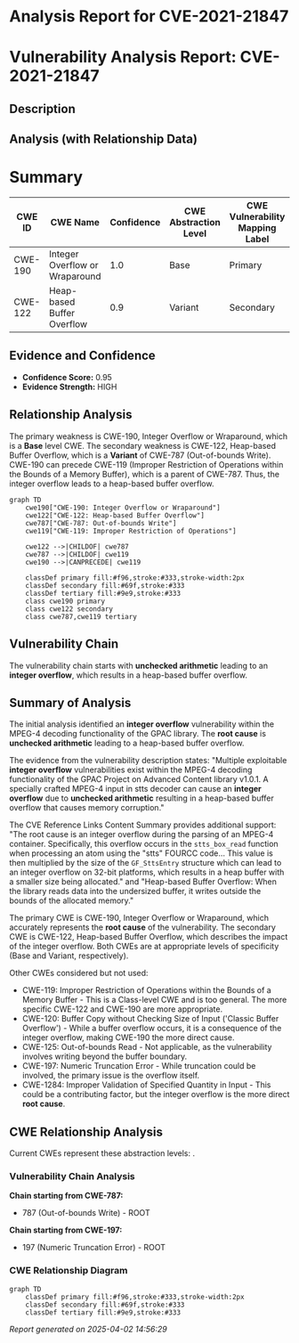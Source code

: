 # Analysis Report for CVE-2021-21847

# Vulnerability Analysis Report: CVE-2021-21847

## Description



## Analysis (with Relationship Data)

# Summary
| CWE ID | CWE Name | Confidence | CWE Abstraction Level | CWE Vulnerability Mapping Label | CWE-Vulnerability Mapping Notes |
|---|---|---|---|---|---|
| CWE-190 | Integer Overflow or Wraparound | 1.0 | Base | Primary | Allowed |
| CWE-122 | Heap-based Buffer Overflow | 0.9 | Variant | Secondary | Allowed |

## Evidence and Confidence

*   **Confidence Score:** 0.95
*   **Evidence Strength:** HIGH

## Relationship Analysis
The primary weakness is CWE-190, Integer Overflow or Wraparound, which is a **Base** level CWE. The secondary weakness is CWE-122, Heap-based Buffer Overflow, which is a **Variant** of CWE-787 (Out-of-bounds Write). CWE-190 can precede CWE-119 (Improper Restriction of Operations within the Bounds of a Memory Buffer), which is a parent of CWE-787. Thus, the integer overflow leads to a heap-based buffer overflow.

```mermaid
graph TD
    cwe190["CWE-190: Integer Overflow or Wraparound"]
    cwe122["CWE-122: Heap-based Buffer Overflow"]
    cwe787["CWE-787: Out-of-bounds Write"]
    cwe119["CWE-119: Improper Restriction of Operations"]
    
    cwe122 -->|CHILDOF| cwe787
    cwe787 -->|CHILDOF| cwe119
    cwe190 -->|CANPRECEDE| cwe119
    
    classDef primary fill:#f96,stroke:#333,stroke-width:2px
    classDef secondary fill:#69f,stroke:#333
    classDef tertiary fill:#9e9,stroke:#333
    class cwe190 primary
    class cwe122 secondary
    class cwe787,cwe119 tertiary
```

## Vulnerability Chain
The vulnerability chain starts with **unchecked arithmetic** leading to an **integer overflow**, which results in a heap-based buffer overflow.

## Summary of Analysis
The initial analysis identified an **integer overflow** vulnerability within the MPEG-4 decoding functionality of the GPAC library. The **root cause** is **unchecked arithmetic** leading to a heap-based buffer overflow.

The evidence from the vulnerability description states: "Multiple exploitable **integer overflow** vulnerabilities exist within the MPEG-4 decoding functionality of the GPAC Project on Advanced Content library v1.0.1. A specially crafted MPEG-4 input in stts decoder can cause an **integer overflow** due to **unchecked arithmetic** resulting in a heap-based buffer overflow that causes memory corruption."

The CVE Reference Links Content Summary provides additional support: "The root cause is an integer overflow during the parsing of an MPEG-4 container. Specifically, this overflow occurs in the `stts_box_read` function when processing an atom using the "stts" FOURCC code... This value is then multiplied by the size of the `GF_SttsEntry` structure which can lead to an integer overflow on 32-bit platforms, which results in a heap buffer with a smaller size being allocated." and "Heap-based Buffer Overflow: When the library reads data into the undersized buffer, it writes outside the bounds of the allocated memory."

The primary CWE is CWE-190, Integer Overflow or Wraparound, which accurately represents the **root cause** of the vulnerability. The secondary CWE is CWE-122, Heap-based Buffer Overflow, which describes the impact of the integer overflow. Both CWEs are at appropriate levels of specificity (Base and Variant, respectively).

Other CWEs considered but not used:

*   CWE-119: Improper Restriction of Operations within the Bounds of a Memory Buffer - This is a Class-level CWE and is too general. The more specific CWE-122 and CWE-190 are more appropriate.
*   CWE-120: Buffer Copy without Checking Size of Input ('Classic Buffer Overflow') - While a buffer overflow occurs, it is a consequence of the integer overflow, making CWE-190 the more direct cause.
*   CWE-125: Out-of-bounds Read - Not applicable, as the vulnerability involves writing beyond the buffer boundary.
*   CWE-197: Numeric Truncation Error - While truncation could be involved, the primary issue is the overflow itself.
*   CWE-1284: Improper Validation of Specified Quantity in Input - This could be a contributing factor, but the integer overflow is the more direct **root cause**.


## CWE Relationship Analysis

Current CWEs represent these abstraction levels: .


### Vulnerability Chain Analysis

**Chain starting from CWE-787:**
- 787 (Out-of-bounds Write) - ROOT


**Chain starting from CWE-197:**
- 197 (Numeric Truncation Error) - ROOT



### CWE Relationship Diagram

```mermaid
graph TD
    classDef primary fill:#f96,stroke:#333,stroke-width:2px
    classDef secondary fill:#69f,stroke:#333
    classDef tertiary fill:#9e9,stroke:#333
```



*Report generated on 2025-04-02 14:56:29*
